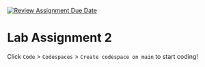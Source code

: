 [![Review Assignment Due Date](https://classroom.github.com/assets/deadline-readme-button-22041afd0340ce965d47ae6ef1cefeee28c7c493a6346c4f15d667ab976d596c.svg)](https://classroom.github.com/a/sVQEMyNf)
# Lab Assignment 2
Click `Code` > `Codespaces` > `Create codespace on main` to start coding!
